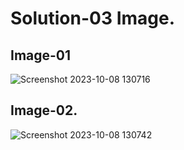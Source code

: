 # Solution-03 Image.
## Image-01  
![Screenshot 2023-10-08 130716](https://github.com/Khush0031/pw-skills-full-stack-web-dev-assignment-solution/assets/121889921/d076370d-763d-45f3-92d9-c2df8069f59a)

## Image-02.  
![Screenshot 2023-10-08 130742](https://github.com/Khush0031/pw-skills-full-stack-web-dev-assignment-solution/assets/121889921/6e2c5039-9529-43b1-8a35-3757d141969f)
